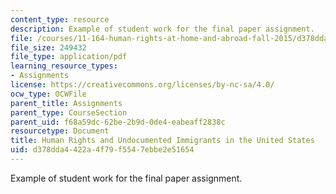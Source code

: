 ```yaml
---
content_type: resource
description: Example of student work for the final paper assignment.
file: /courses/11-164-human-rights-at-home-and-abroad-fall-2015/d378dda4422a4f79f5547ebbe2e51654_MIT11_164F15_HumanRights.pdf
file_size: 249432
file_type: application/pdf
learning_resource_types:
- Assignments
license: https://creativecommons.org/licenses/by-nc-sa/4.0/
ocw_type: OCWFile
parent_title: Assignments
parent_type: CourseSection
parent_uid: f68a59dc-62be-2b9d-0de4-eabeaff2838c
resourcetype: Document
title: Human Rights and Undocumented Immigrants in the United States
uid: d378dda4-422a-4f79-f554-7ebbe2e51654
---
```

Example of student work for the final paper assignment.